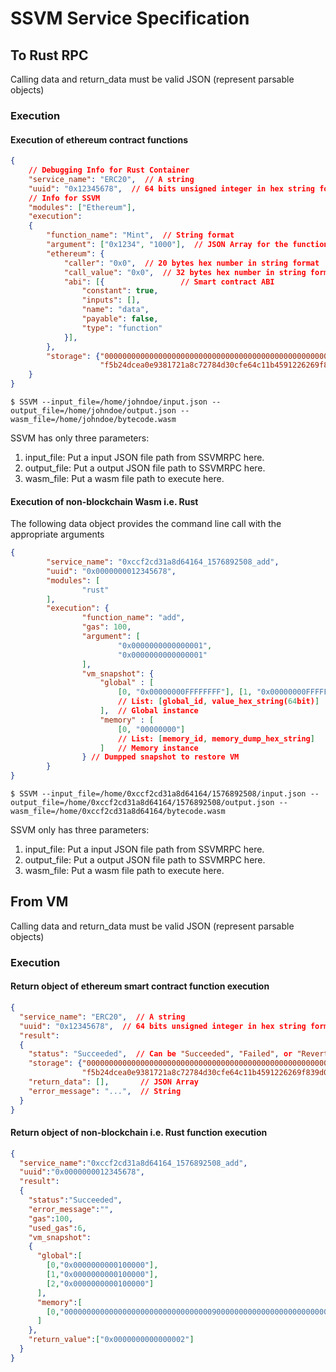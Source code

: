 # SSVM Service Specification

## To Rust RPC
Calling data and return_data must be valid JSON (represent parsable objects)

### Execution

#### Execution of ethereum contract functions
```json
{
    // Debugging Info for Rust Container
    "service_name": "ERC20",  // A string
    "uuid": "0x12345678",  // 64 bits unsigned integer in hex string format
    // Info for SSVM 
    "modules": ["Ethereum"],
    "execution":
    {
        "function_name": "Mint",  // String format
        "argument": ["0x1234", "1000"],  // JSON Array for the function's arugments
        "ethereum": {
            "caller": "0x0",  // 20 bytes hex number in string format
            "call_value": "0x0",  // 32 bytes hex number in string format
            "abi": [{                 // Smart contract ABI
                "constant": true,
                "inputs": [],
                "name": "data",
                "payable": false,
                "type": "function"
            }],
        },
        "storage": {"0000000000000000000000000000000000000000000000000000000000000000":"0000000000000000000000000000000000000000000000000000000000000064",
                    "f5b24dcea0e9381721a8c72784d30cfe64c11b4591226269f839d095b3e9cf10":"0000000000000000000000000000000000000000000000000000000000000064"},       // Key-value pairs in JSON Object
    }
}
```

```shell
$ SSVM --input_file=/home/johndoe/input.json --output_file=/home/johndoe/output.json --wasm_file=/home/johndoe/bytecode.wasm
```

SSVM has only three parameters:
1. input_file: Put a input JSON file path from SSVMRPC here.
2. output_file: Put a output JSON file path to SSVMRPC here.
3. wasm_file: Put a wasm file path to execute here.

#### Execution of non-blockchain Wasm i.e. Rust

The following data object provides the command line call with the appropriate arguments

```json
{
        "service_name": "0xccf2cd31a8d64164_1576892508_add",
        "uuid": "0x0000000012345678",
        "modules": [
                "rust"
        ],
        "execution": {
                "function_name": "add",
                "gas": 100,
                "argument": [
                        "0x0000000000000001",
                        "0x0000000000000001"
                ],
                "vm_snapshot": {
                    "global" : [
                        [0, "0x00000000FFFFFFFF"], [1, "0x00000000FFFFFFFF"]
                        // List: [global_id, value_hex_string(64bit)]
                    ],  // Global instance
                    "memory" : [
                        [0, "00000000"]
                        // List: [memory_id, memory_dump_hex_string]
                    ]   // Memory instance
                } // Dumpped snapshot to restore VM
        }
}
```

```shell
$ SSVM --input_file=/home/0xccf2cd31a8d64164/1576892508/input.json --output_file=/home/0xccf2cd31a8d64164/1576892508/output.json --wasm_file=/home/0xccf2cd31a8d64164/bytecode.wasm
```
SSVM only has three parameters:
1. input_file: Put a input JSON file path from SSVMRPC here.
2. output_file: Put a output JSON file path to SSVMRPC here.
3. wasm_file: Put a wasm file path to execute here.

## From VM
Calling data and return_data must be valid JSON (represent parsable objects)

### Execution

#### Return object of ethereum smart contract function execution
```json
{
  "service_name": "ERC20",  // A string
  "uuid": "0x12345678",  // 64 bits unsigned integer in hex string format
  "result":
  {
    "status": "Succeeded",  // Can be "Succeeded", "Failed", or "Reverted"
    "storage": {"0000000000000000000000000000000000000000000000000000000000000000":"0000000000000000000000000000000000000000000000000000000000000064",
                "f5b24dcea0e9381721a8c72784d30cfe64c11b4591226269f839d095b3e9cf10":"0000000000000000000000000000000000000000000000000000000000000064"},    // Key-value pairs in JSON Object
    "return_data": [],       // JSON Array
    "error_message": "...",  // String
  }
}
```

#### Return object of non-blockchain i.e. Rust function execution
```json
{
  "service_name":"0xccf2cd31a8d64164_1576892508_add",
  "uuid":"0x0000000012345678",
  "result":
  {
    "status":"Succeeded",
    "error_message":"",
    "gas":100,
    "used_gas":6,
    "vm_snapshot":
    {
      "global":[
        [0,"0x0000000000100000"],
        [1,"0x0000000000100000"],
        [2,"0x0000000000100000"]
      ],
      "memory":[
        [0,"000000000000000000000000000000000900000000000000000000000000000000000000000000000000000000000000"]
      ]
    },
    "return_value":["0x0000000000000002"]
  }
}
```
